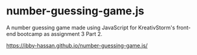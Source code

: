 # number-guessing-game.js
A number guessing game made using JavaScript for KreativStorm's front-end bootcamp as assignment 3 Part 2.

https://ibby-hassan.github.io/number-guessing-game.js/
